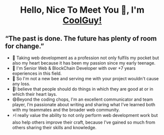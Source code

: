 <h1 align="center">Hello, Nice To Meet You 👋, I'm <a href="https://github.com/minotaurs110/minotaurs110/" target="blank">CoolGuy!</a></h1>

## “The past is done. The future has plenty of room for change.”


- 🔭 Taking web development as a profession not only fulfils my pocket but also my heart because it has been my passion since my early teenage.
- 🌱 I'm Senior Web & BlockChain Developer with over +7 years experiences in this field.
- 👯 So I'm not a new bee and serving me with your project wouldn't cause any loss.
- 💪I believe that people should do things in which they are good at or in which their heart lays.
- 😄Beyond the coding chops, I'm an excellent communicator and team player, I’m passionate about writing and sharing what I’ve learned both with my teammates and the     broader web community. 
- ⚡I really value the ability to not only perform web development work but also help others improve their craft, because I’ve gained so much from others sharing their skills and knowledge.


<!--
**minotaurs110/minotaurs110** is a ✨ _special_ ✨ repository because its `README.md` (this file) appears on your GitHub profile.



Here are some ideas to get you started:

-  I’m currently working on ...
- 🌱 I’m currently learning ...
- 👯 I’m looking to collaborate on ...
- 🤔 I’m looking for help with ...
- 💬 Ask me about ...
- 📫 How to reach me: ...
- 😄 Pronouns: ...
- ⚡ Fun fact: ...
-->
